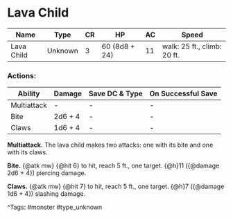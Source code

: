 # Lava Child

| Name | Type | CR | HP | AC | Speed |
|------|------|----|----|----|-------|
| Lava Child | Unknown | 3 | 60 (8d8 + 24) | 11 | walk: 25 ft., climb: 20 ft. |

### Actions:

| Ability | Damage | Save DC & Type | On Successful Save |
|---------|--------|----------------|--------------------|
| Multiattack | - | - | - |
| Bite | 2d6 + 4 | - | - |
| Claws | 1d6 + 4 | - | - |


**Multiattack.** The lava child makes two attacks: one with its bite and one with its claws.

**Bite.** {@atk mw} {@hit 6} to hit, reach 5 ft., one target. {@h}11 ({@damage 2d6 + 4}) piercing damage.

**Claws.** {@atk mw} {@hit 7} to hit, reach 5 ft., one target. {@h}7 ({@damage 1d6 + 4}) slashing damage.

^Tags: #monster #type_unknown